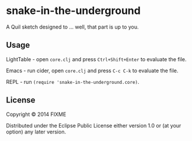 # snake-in-the-underground

A Quil sketch designed to ... well, that part is up to you.

## Usage

LightTable - open `core.clj` and press `Ctrl+Shift+Enter` to evaluate the file.

Emacs - run cider, open `core.clj` and press `C-c C-k` to evaluate the file.

REPL - run `(require 'snake-in-the-underground.core)`.

## License

Copyright © 2014 FIXME

Distributed under the Eclipse Public License either version 1.0 or (at
your option) any later version.
